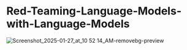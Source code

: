 # Red-Teaming-Language-Models-with-Language-Models

![Screenshot_2025-01-27_at_10 52 14_AM-removebg-preview](https://github.com/user-attachments/assets/6247e333-799b-4890-b6db-543c2bf090ab)

